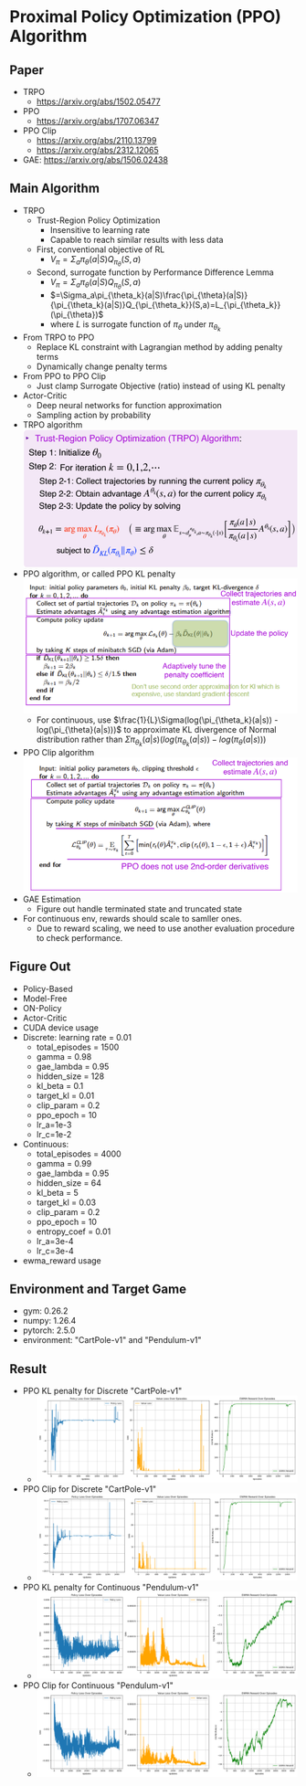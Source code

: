 # Proximal Policy Optimization (PPO) Algorithm
## Paper
* TRPO
  * https://arxiv.org/abs/1502.05477
* PPO
  * https://arxiv.org/abs/1707.06347
* PPO Clip
  * https://arxiv.org/abs/2110.13799
  * https://arxiv.org/abs/2312.12065
* GAE: https://arxiv.org/abs/1506.02438 
## Main Algorithm
* TRPO
  * Trust-Region Policy Optimization
    * Insensitive to learning rate
    * Capable to reach similar results with less data
  * First, conventional objective of RL
    * $V_\pi=\Sigma_a\pi_\theta(a|S)Q_{\pi_\theta}(S,a)$
  * Second, surrogate function by Performance Difference Lemma
    * $V_\pi=\Sigma_a\pi_\theta(a|S)Q_{\pi_\theta}(S,a)$
    * $=\Sigma_a\pi_{\theta_k}(a|S)\frac{\pi_{\theta}(a|S)}{\pi_{\theta_k}(a|S)}Q_{\pi_{\theta_k}}(S,a)=L_{\pi_{\theta_k}}(\pi_{\theta})$
    * where $L$ is surrogate function of $\pi_{\theta}$ under $\pi_{\theta_k}$
* From TRPO to PPO
  * Replace KL constraint with Lagrangian method by adding penalty terms
  * Dynamically change penalty terms
* From PPO to PPO Clip
  * Just clamp Surrogate Objective (ratio) instead of using KL penalty
* Actor-Critic
  * Deep neural networks for function approximation
  * Sampling action by probability
* TRPO algorithm ![TRPO-Algorithm](trpo.png)
* PPO algorithm, or called PPO KL penalty ![PPO-Algorithm](ppo.png)
  * For continuous, use $\frac{1}{L}\Sigma(log(\pi_{\theta_k}(a|s)) - log(\pi_{\theta}(a|s)))$ to approximate KL divergence of Normal distribution rather than $\Sigma\pi_{\theta_k}(a|s)(log(\pi_{\theta_k}(a|s)) - log(\pi_{\theta}(a|s)))$ 
* PPO Clip algorithm ![PPO-Clip-Algorithm](ppo2.png)
* GAE Estimation
  * Figure out handle terminated state and truncated state
* For continuous env, rewards should scale to samller ones.
  * Due to reward scaling, we need to use another evaluation procedure to check performance.
## Figure Out
* Policy-Based
* Model-Free
* ON-Policy
* Actor-Critic
* CUDA device usage
* Discrete:
  learning rate = 0.01
  * total_episodes = 1500
  * gamma = 0.98
  * gae_lambda = 0.95
  * hidden_size = 128
  * kl_beta = 0.1
  * target_kl = 0.01
  * clip_param = 0.2
  * ppo_epoch = 10
  * lr_a=1e-3
  * lr_c=1e-2
* Continuous:
  * total_episodes = 4000
  * gamma = 0.99
  * gae_lambda = 0.95
  * hidden_size = 64
  * kl_beta = 5
  * target_kl = 0.03
  * clip_param = 0.2
  * ppo_epoch = 10
  * entropy_coef = 0.01
  * lr_a=3e-4
  * lr_c=3e-4
* ewma_reward usage
## Environment and Target Game
* gym: 0.26.2
* numpy: 1.26.4 
* pytorch: 2.5.0 
* environment: "CartPole-v1" and "Pendulum-v1"
## Result
* PPO KL penalty for Discrete "CartPole-v1"
  * ![ppo-kl-dis](PPO_KL_Discrete_plot-whole.png)
* PPO Clip for Discrete "CartPole-v1"
  * ![ppo-clip-dis](PPO_CLIP_Discrete_plot-whole.png)
* PPO KL penalty for Continuous "Pendulum-v1"
  * ![ppo-kl-cont](PPO_KL_Continuous_plot-whole.png)
* PPO Clip for Continuous "Pendulum-v1"
  * ![ppo-clip-cont](PPO_CLIP_Continuous_plot-whole.png)